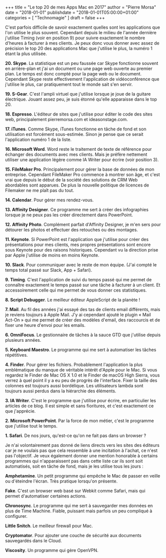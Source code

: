 +++
title       = "Le top 20 de mes Apps Mac en 2017"
author      = "Pierre Morsa"
date        = "2018-01-01"
publishdate = "2018-01-01T05:00:00+01:00" 
categories  = [ "Technomagie" ]
draft       = false
+++

C'est parfois difficile de savoir exactement quelles sont les applications que l'on utilise le plus souvent. Cependant depuis le milieu de l'année dernière j'utilise Timing (voir en position 9) pour suivre exactement le nombre d'heures à facturer à mes clients. Je peux donc vous donner avec assez de précision le top 20 des applications Mac que j'utilise le plus, la numéro 1 étant la plus utilisée.

**20. Skype**. La statistique est un peu faussée car Skype fonctionne souvent en arrière-plan et j'ai un document ou une page web ouverte au premier plan. Le temps est donc compté pour la page web ou le document. Cependant Skype reste effectivement l'application de vidéoconférence que j'utilise le plus, car pratiquement tout le monde sait s'en servir. 

**19. S-Gear**. C'est l'ampli virtuel que j'utilise lorsque je joue de la guitare électrique. Jouant assez peu, je suis étonné qu'elle apparaisse dans le top 20.

**18. Espresso**. L'éditeur de sites que j'utilise pour éditer le code des sites web, principalement pierremorsa.com et ideasonstage.com.

**17. iTunes**. Comme Skype, iTunes fonctionne en tâche de fond et son utilisation est forcément sous-estimée. Sinon je pense que ce serait l'application numéro 1 de la liste.

**16. Microsoft Word**. Word reste le traitement de texte de référence pour échanger des documents avec mes clients. Mais je préfère nettement utiliser une application légère comme IA Writer pour écrire (voir position 3).

**15. FileMaker Pro**. Principalement pour gérer la base de données de mon entreprise. Cependant FileMaker Pro commence à montrer son âge, et c'est vrai que depuis le début de la société des solutions de CRM Web abordables sont apparues. De plus la nouvelle politique de licences de Filemaker ne me plaît pas du tout.

**14. Calendar**. Pour gérer mes rendez-vous.

**13. Affinity Designer**. Ce programme me sert à créer des infographies lorsque je ne peux pas les créer directement dans PowerPoint.

**12. Affinity Photo**. Complément parfait d'Affinity Designer, je m'en sers pour détourer les photos et effectuer des retouches ou des montages.

**11. Keynote**. Si PowerPoint est l'application que j'utilise pour créer des présentations pour mes clients, mes propres présentations sont encore sous Keynote pour des raisons historiques. Cependant vu la direction prise par Apple j'utilise de moins en moins Keynote.

**10. Slack**. Pour communiquer avec le reste de mon équipe. (J'ai compté le temps total passé sur Slack, App + Safari).

**9. Timing**. C'est l'application de suivi du temps passé qui me permet de connaître exactement le temps passé sur une tâche à facturer à un client. Et accessoirement celle qui me permet de vous donner ces statistiques.

**8. Script Debugger**. Le meilleur éditeur AppleScript de la planète !

**7. Mail**. Au fil des années j'ai essayé des tas de clients email différents, mais je reviens toujours à Apple Mail. J'y ai cependant ajouté le plugin « Mail Act-On » qui me permet de créer des modèles d'email, des raccourcis et de fixer une heure d'envoi pour les emails.

**6. OmniFocus**. Le gestionnaire de tâches à la sauce GTD que j'utilise depuis plusieurs années. 

**5. Keyboard Maestro**. Le programme qui me sert à automatiser les tâches répétitives.

**4. Finder**. Pour gérer les fichiers. Probablement l'application la plus emblématique du manque de véritable intérêt d'Apple pour le Mac. Si vous regardez le Finder de Mac OS X 1.0 et le Finder de macOS High Sierra, vous verrez à quel point il y a eu peu de progrès de l'interface. Fixer la taille des colonnes est toujours aussi bordélique. Les utilisateurs lambda sont toujours aussi perdus dans la hiérarchie des éléments.

**3. IA Writer**. C'est le programme que j'utilise pour écrire, en particulier les articles de ce blog. Il est simple et sans fioritures, et c'est exactement ce que j'apprécie. 

**2. Microsoft PowerPoint**. Par la force de mon métier, c'est le programme que j'utilise tout le temps.

**1. Safari**. De nos jours, qu'est-ce qu'on ne fait pas dans un browser ?

Je n'ai volontairement pas donné de liens directs vers les sites des éditeurs car je ne voulais pas que cela ressemble à une incitation à l'achat, ce n'est pas l'objectif. Je veux également donner une mention honorable à certains programmes qui n'apparaissent pas dans cette liste car ils sont soit automatisés, soit en tâche de fond, mais je les utilise tous les jours :

**Amphetamine**. Un petit programme qui empêche le Mac de passer en veille ou d'éteindre l'écran. Très pratique lorsqu'on présente.

**Fake**. C'est un browser web basé sur Webkit comme Safari, mais qui permet d'automatiser certaines actions.

**Chronosync**. Le programme qui me sert à sauvegarder mes données en plus de Time Machine. Fiable, puissant mais parfois un peu compliqué à configurer.

**Little Snitch**. Le meilleur firewall pour Mac.

**Cryptomator**. Pour ajouter une couche de sécurité aux documents sauvegardés dans le Cloud.

**Viscosity**. Un programme qui gère OpenVPN.

